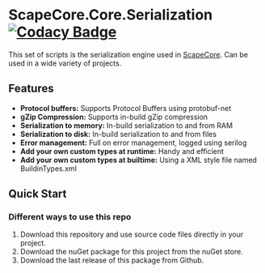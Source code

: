 # ScapeCore.Core.Serialization [![Codacy Badge](https://app.codacy.com/project/badge/Grade/2974e8837cad44cb8ddacf0f36336208)](https://app.codacy.com/gh/Papishushi/ScapeCore.Core.Serialization/dashboard?utm_source=gh&utm_medium=referral&utm_content=&utm_campaign=Badge_grade)

This set of scripts is the serialization engine used in [ScapeCore](https://github.com/Papishushi/ScapeCore). Can be used in a wide variety of projects.

## Features

- **Protocol buffers:** Supports Protocol Buffers using protobuf-net
- **gZip Compression:** Supports in-build gZip compression
- **Serialization to memory:** In-build serialization to and from RAM
- **Serialization to disk:** In-build serialization to and from files
- **Error management:** Full on error management, logged using serilog
- **Add your own custom types at runtime:** Handy and efficient
- **Add your own custom types at builtime:** Using a XML style file named BuildinTypes.xml

## Quick Start

### Different ways to use this repo

1. Download this repository and use source code files directly in your project.
2. Download the nuGet package for this project from the nuGet store.
3. Download the last release of this package from Github.
